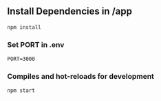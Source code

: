 ## Install Dependencies in /app
```
npm install
```

### Set PORT in .env
```
PORT=3000
```

### Compiles and hot-reloads for development
```
npm start
```







